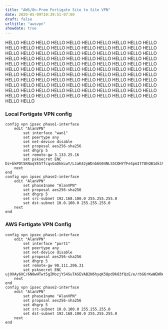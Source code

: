 ```yaml
---
title: "AWS/On-Prem Fortigate Site to Site VPN"
date: 2020-05-09T10:39:51-07:00
draft: false
urltitle: "awsvpn"
showdate: true
---
```



<!---
1. Intro
2. Diagram
3. New VPC
4. Internet Gateway -> Subnets -> Route table
5. AWS Fortigate Install/Setup (security group) (mention charges)
6. Bind elastic IP to the public subnet ENI of the fortigate
7. Create private network interface (ENI) for the fortigate and bind to fortigate
10. Spin up EC2 INstances in the private subnet (security group)
8. Create site to site VPN on AWS forigate (P1, P2, route, policy)
9. Create site to site VPN on local fortigate (DMZ on modem) (P1, P2, route, policy)
11. attempt to ping from local machine to EC2 to bring it up
11.5. SSH into the EC2 instance
12. Show that private subnet can't ping out unless a route is given to it
--->

HELLO HELLO HELLO HELLO HELLO HELLO HELLO HELLO HELLO HELLO HELLO HELLO HELLO HELLO HELLO HELLO HELLO HELLO HELLO HELLO HELLO HELLO HELLO HELLO HELLO HELLO HELLO HELLO HELLO HELLO HELLO HELLO HELLO HELLO HELLO HELLO HELLO HELLO HELLO HELLO HELLO HELLO HELLO HELLO HELLO HELLO HELLO HELLO HELLO HELLO HELLO HELLO HELLO HELLO HELLO HELLO HELLO HELLO HELLO HELLO HELLO HELLO HELLO HELLO HELLO HELLO HELLO HELLO HELLO HELLO HELLO HELLO HELLO HELLO HELLO HELLO HELLO HELLO HELLO HELLO HELLO HELLO HELLO HELLO HELLO HELLO HELLO HELLO HELLO HELLO HELLO HELLO HELLO HELLO HELLO HELLO HELLO HELLO HELLO HELLO HELLO HELLO HELLO HELLO HELLO HELLO HELLO HELLO HELLO HELLO HELLO HELLO  <!--more--> 

### Local Fortigate VPN config
~~~
config vpn ipsec phase1-interface
    edit "AlanVPN"
        set interface "wan1"
        set peertype any
        set net-device disable
        set proposal aes256-sha256
        set dhgrp 5
        set remote-gw 3.133.25.16
        set psksecret ENC Dz+bkPOt5KNoqYE5TfcqvGaDkkLwY/L1aK42yWDnb6G04NLS5COHYfFeSpmItT8hQB1dk19TiBDEZbyT59MmlSclyxjin9pL/Eq29TzVRwuykvw3X5AYws2KZG2gDI9qRnF1rytuByKzdNwGA1M+cZBAklYEpoXemoSC+U9kvuv6vub05H2pwu2t0bkTqUuQF8H3vg==
    next
end
config vpn ipsec phase2-interface
    edit "AlanVPN"
        set phase1name "AlanVPN"
        set proposal aes256-sha256
        set dhgrp 5
        set src-subnet 192.168.100.0 255.255.255.0
        set dst-subnet 10.0.100.0 255.255.255.0
    next
end
~~~

### AWS Fortigate VPN Config

~~~
config vpn ipsec phase1-interface
    edit "AlanVPN"
        set interface "port1"
        set peertype any
        set net-device disable
        set proposal aes256-sha256
        set dhgrp 5
        set remote-gw 98.111.206.31
        set psksecret ENC ujOXAy6XC/6N0wHTwt5gIMozjYS4SuTASEVAB2N6hyqK58pd9k83fQzE/e/rbG6rKwWEWRAHtE1DQ9uV0yOQ2+YxuIGZFT/Oc/z+GXZUqL9Scmlo8ajADWxpjYjm82lyUjLd/nZtZXwi9lUORVMyS0oEk2/d0wJMu4QUlq5b5w/k4D3ZR0ck55yXt8jJt+kE8+vdBg==
    next
end
config vpn ipsec phase2-interface
    edit "AlanVPN"
        set phase1name "AlanVPN"
        set proposal aes256-sha256
        set dhgrp 5
        set src-subnet 10.0.100.0 255.255.255.0
        set dst-subnet 192.168.100.0 255.255.255.0
    next
end
~~~